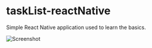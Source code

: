 # taskList-reactNative

Simple React Native application used to learn the basics.

![Screenshot](Preview.png)

